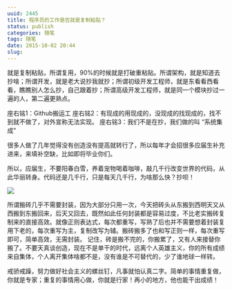 ```yaml
---
uuid: 2445
title: 程序员的工作是否就是复制粘贴？
status: publish
categories: 随笔
tags: 随笔
date: 2015-10-02 20:44
slug: 
---
```

就是复制粘贴，所谓复用，90%的时候就是打破重粘贴。所谓架构，就是知道去抄啥；所谓开发，就是老大说抄我就抄；所谓初级开发工程师，就是东看看西看看，瞧瞧别人怎么抄，自己跟着抄；所谓高级开发工程师，就是同一个模块抄过一遍的人，第二遍更熟点。

座右铭1：Github搬运工
座右铭2：有现成的用现成的，没现成的找现成的，找不到就不做了，对外宣称无法实现。
座右铭3：我们不是在抄，我们做的叫 “系统集成”

很多人做了几年觉得没有创造没有提高就转行了，所以每年才会招很多应届生补充进来，来填补空缺，比如即将毕业你们。

所以，应届生，不要阳春白雪，养着宠物喝着咖啡，敲几千行改变世界的代码，从此华丽转身。代码还是几千行，只是每天几千行，为啥那么快？抄呗！

![](http://skywind3000.github.io/word/images/assets/copy.jpg)

所谓搬砖几乎不需要封装，因为大部分只用一次，今天把砖头从东搬到西明天又从西搬到东搬回来，后天又回去，既然如此任何封装都是容易过度，不比老实搬砖复制来的直接高效。就像正则表达式，每次都重写，写熟了后也并不需要想着封装复用下老的，每次重写为主，复制改写为辅。搬砖搬多了也和写正则一样，每次重写即可，简单高效，无需封装。
记住，砖是搬不完的，你搬累了，又有人来接替你搬了。不要天真谈创造，现在不是单干的时代，远离个人英雄主义，你的所有成绩来自集体，个人离开集体啥都不是，没有谁是不可替代的，少了谁地球一样转。

戒骄戒躁，努力做好社会主义的螺丝钉，凡事就怕认真二字。简单的事情重复做，你就是专家；重复的事情用心做，你就是行家！再小的地方，他也能干出成绩！